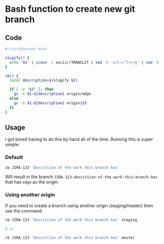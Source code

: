 # Bash function to create new git branch

## Code

```bash
#!/usr/bin/env bash

slugify() {
  echo "$1" | iconv -t ascii//TRANSLIT | sed -E 's/[~\^]+//g' | sed -E 's/[^a-zA-Z0-9]+/-/g' | sed -E 's/^-+\|-+$//g' | tr A-Z a-z
}

cb() {
  local description=$(slugify $2)

  if [ -z "$3" ]; then
    gc -b $1-${description} origin/edge
  else
    gc -b $1-${description} origin/$3
  fi
}
```

## Usage

I got bored having to do this by hand all of the time. Running this is super simple:

### Default

```bash
cb JIRA-123 'Descrition of the work this branch has'
```

Will result in the branch `JIRA-123-descrition-of-the-work-this-branch-has` that has `edge` as the origin.

### Using another origin

If you need to create a branch using another origin (staging/master) then use the command:

```bash
cb JIRA-123 'Descrition of the work this branch has' staging

# or

cb JIRA-123 'Descrition of the work this branch has' master
```
